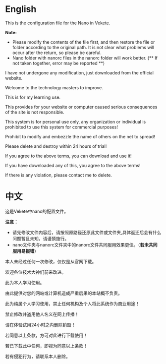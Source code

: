 # English
This is the configuration file for the Nano in Vekete.

**Note:**
- Please modify the contents of the file first, and then restore the file or folder according to the original path. It is not clear what problems will occur after the return, so please be careful.
- Nano folder with nanorc files in the nanorc folder will work better. (** If not taken together, error may be reported **)

I have not undergone any modification, just downloaded from the official website.

Welcome to the technology masters to improve.

This is for my learning use.

This provides for your website or computer caused serious consequences of the site is not responsible.

This system is for personal use only, any organization or individual is prohibited to use this system for commercial purposes!

Prohibit to modify and embezzle the name of others on the net to spread!

Please delete and destroy within 24 hours of trial!

If you agree to the above terms, you can download and use it!

If you have downloaded any of this, you agree to the above terms!

If there is any violation, please contact me to delete.

# 中文
这是Vekete中nano的配置文件。

**注意：**
- 请先修改文件内容后，请按照原路径还原此文件或文件夹,具体返还后会有什么问题暂且未知，请谨慎施行。
- nano文件夹与nanorc文件夹中的nanorc文件共同服用效果更佳。（**若未共同服用易报错**）

本人未经过任何一次修改，仅仅是从官网下载。

欢迎各位技术大神们前来改进。

此为本人学习使用。

由此提供对您的网站或计算机造成严重后果的本站概不负责。

此为纯属个人学习使用，禁止任何机构及个人将此系统作为商业用途！

禁止修改并盗用他人名义在网上传播！

请在体验试用24小时之内删除销毁！

若同意以上条款，方可对此进行下载使用！

若已下载此中任何，即视为同意以上条款！

若有侵犯行为，请联系本人删除。

